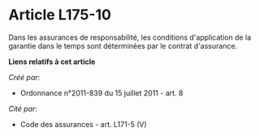 # Article L175-10

Dans les assurances de responsabilité, les conditions d'application de la garantie dans le temps sont déterminées par le
contrat d'assurance.

**Liens relatifs à cet article**

_Créé par_:

  - Ordonnance n°2011-839 du 15 juillet 2011 - art. 8

_Cité par_:

  - Code des assurances - art. L171-5 (V)
